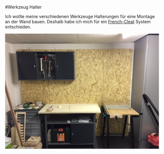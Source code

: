 #Werkzeug Halter

Ich wollte meine verschiedenen Werkzeuge Halterungen für eine Montage an der Wand bauen. Deshalb habe ich mich für ein [French-Cleat](https://en.wikipedia.org/wiki/French_cleat) System entschieden.

![Die Wand](fotos/WerkzeugHalter_001.jpg)


